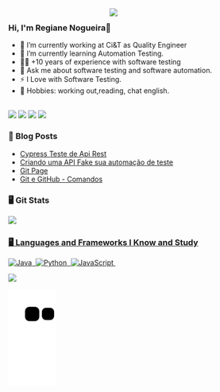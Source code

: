 <a href="https://github.com/regianenogueira"><img align="right" width="300px" style="margin-top:-20px" src="https://i.ibb.co/Nm8T3ct/share-temp-pose-A-2.png"></a>


### Hi, I'm Regiane Nogueira👋 
 - 🔭 I’m currently working at Ci&T as Quality Engineer</br>
 - 📝 I’m currently learning Automation Testing.
 - 👩‍💻 +10 years of experience with software testing</br>
 - 💬 Ask me about software testing and software automation.</br>
 - ⚡ I Love with Software Testing.</br>
 - 🤘 Hobbies: working out,reading, chat english.</br>

</br>

 <div>
<a href="https://www.instagram.com/qaengineertools/" target="_blank"><img src="https://img.shields.io/badge/-Instagram-%23E4405F?style=for-the-badge&logo=instagram&logoColor=white" target="_blank"></a>
<a href="https://twitter.com/QAEngineerTools" target="_blank"><img src="https://img.shields.io/badge/Twitch-9146FF?style=for-the-badge&logo=twitch&logoColor=white" target="_blank"></a>
<a href = "mailto:qaengineertools@gmail.com"><img src="https://img.shields.io/badge/Gmail-D14836?style=for-the-badge&logo=gmail&logoColor=white" target="_blank"></a>
<a href="https://www.linkedin.com/in/regiane-nogueira-a4059812/" target="_blank"><img src="https://img.shields.io/badge/-LinkedIn-%230077B5?style=for-the-badge&logo=linkedin&logoColor=white" target="_blank"></a>   
</div>



### 📙 Blog Posts
<!--START_SECTION:feed-->
* [Cypress Teste de Api Rest](https:&#x2F;&#x2F;regianenogueira.github.io&#x2F;&#x2F;2016&#x2F;Cypress-Teste-de-Api-Rest&#x2F;)
* [Criando uma API Fake sua automação de teste](https:&#x2F;&#x2F;regianenogueira.github.io&#x2F;&#x2F;2016&#x2F;Criando-uma-API-Fake-sua-automa%C3%A7%C3%A3o-de-teste&#x2F;)
* [Git Page](https:&#x2F;&#x2F;regianenogueira.github.io&#x2F;&#x2F;2016&#x2F;Git-Page&#x2F;)
* [Git e GitHub - Comandos](https:&#x2F;&#x2F;regianenogueira.github.io&#x2F;&#x2F;2016&#x2F;Git-e-GitHub-Comandos&#x2F;)
<!--END_SECTION:feed-->


 
### 🖥️ Git Stats

  <div>
<a href="https://github.com/regianenogueira">
<img height="180em" src="https://github-readme-stats.vercel.app/api?username=regianenogueira&show_icons=true&theme=dracula&include_all_commits=true&count_private=true"/>
</div>



### 🖥️ Languages and Frameworks I Know and Study

![Java](https://img.shields.io/badge/Java-ED8B00?style=for-the-badge&logo=java&logoColor=white)&nbsp;
![Python](	https://img.shields.io/badge/Python-14354C?style=for-the-badge&logo=python&logoColor=white)&nbsp;
![JavaScript](https://img.shields.io/badge/JavaScript-F7DF1E?style=for-the-badge&logo=javascript&logoColor=black)&nbsp;

 
<div>
<a href="https://github.com/regianenogueira">
<img height="180em" src="https://github-readme-stats.vercel.app/api/top-langs/?username=regianenogueira&layout=compact&langs_count=7&theme=dracula"/>
</div>
 


 ![Snake animation](https://github.com/regianenogueira/regianenogueira/blob/output/github-contribution-grid-snake.svg)
 

